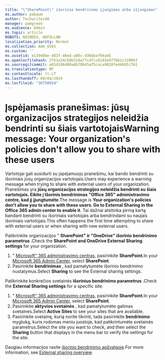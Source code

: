 ```yaml
---
title: "\"SharePoint\" išorinio bendrinimo įjungimas arba išjungimas"
ms.author: pebaum
author: Techwriter40
manager: pamgreen
ms.audience: Admin
ms.topic: article
ROBOTS: NOINDEX, NOFOLLOW
localization_priority: Normal
ms.collection: Adm_O365
ms.custom: ''
ms.assetid: e13940be-483f-46ed-a88c-d36bbaf04ad5
ms.openlocfilehash: 2f61a34cb0b510af7c4fcc6193a977662c328063
ms.sourcegitcommit: a65d196d00adb70045af5caca9828fe44b951f61
ms.translationtype: MT
ms.contentlocale: lt-LT
ms.lasthandoff: 09/04/2019
ms.locfileid: "36750924"
---
```

# <a name="warning-message-your-organizations-policies-dont-allow-you-to-share-with-these-users"></a><span data-ttu-id="ac621-102">Įspėjamasis pranešimas: jūsų organizacijos strategijos neleidžia bendrinti su šiais vartotojais</span><span class="sxs-lookup"><span data-stu-id="ac621-102">Warning message: Your organization's policies don't allow you to share with these users</span></span>

<span data-ttu-id="ac621-103">Vartotojai gali susidurti su įspėjamuoju pranešimu, kai bando bendrinti su išoriniais jūsų organizacijos vartotojais.</span><span class="sxs-lookup"><span data-stu-id="ac621-103">Users may experience a warning message when trying to share with external users of your organization.</span></span> <span data-ttu-id="ac621-104">Pranešimas yra **jūsų organizacijos strategijos neleidžia bendrinti su šiais vartotojais. Eikite į Išorinis bendrinimas "Office 365" administravimo centre, kad jį įjungtumėte**.</span><span class="sxs-lookup"><span data-stu-id="ac621-104">The message is **Your organization's policies don't allow you to share with these users. Go to External Sharing in the Office 365 admin center to enable it**.</span></span> <span data-ttu-id="ac621-105">Tai dažnai atsitinka pirmą kartą bandant bendrinti su išoriniais vartotojais arba bendrindami su naujais išoriniais vartotojais.</span><span class="sxs-lookup"><span data-stu-id="ac621-105">This often happens the first time attempting to share with external users or when sharing with new external users.</span></span>

<span data-ttu-id="ac621-106">Patikrinkite organizacijos " **SharePoint" ir "OneDrive" išorinio bendrinimo parametrus** .</span><span class="sxs-lookup"><span data-stu-id="ac621-106">Check the **SharePoint and OneDrive External Sharing settings** for your organization.</span></span>

1. <span data-ttu-id="ac621-107">" [Microsoft" 365 administravimo centras](https://admin.microsoft.com/AdminPortal/Home#/homepage">https://admin.microsoft.com/), pasirinkite **SharePoint**.</span><span class="sxs-lookup"><span data-stu-id="ac621-107">In your [Microsoft 365 Admin Center](https://admin.microsoft.com/AdminPortal/Home#/homepage">https://admin.microsoft.com/), select **SharePoint**.</span></span>
3. <span data-ttu-id="ac621-108">Pasirinkite **bendrinimas** , kad pamatytumėte išorinio bendrinimo nustatymus.</span><span class="sxs-lookup"><span data-stu-id="ac621-108">Select **Sharing** to see the External sharing settings.</span></span>

<span data-ttu-id="ac621-109">Patikrinkite konkrečios svetainės **išorinius bendrinimo parametrus** .</span><span class="sxs-lookup"><span data-stu-id="ac621-109">Check the **External Sharing settings** for a specific site.</span></span>

1. <span data-ttu-id="ac621-110">" [Microsoft" 365 administravimo centras](https://admin.microsoft.com/AdminPortal/Home#/homepage">https://admin.microsoft.com/), pasirinkite **SharePoint**.</span><span class="sxs-lookup"><span data-stu-id="ac621-110">In your [Microsoft 365 Admin Center](https://admin.microsoft.com/AdminPortal/Home#/homepage">https://admin.microsoft.com/), select **SharePoint**.</span></span>
2. <span data-ttu-id="ac621-111">Pasirinkite **aktyvios svetainės** , kad pamatytumėte galimas svetaines.</span><span class="sxs-lookup"><span data-stu-id="ac621-111">Select **Active Sites** to see your sites that are available.</span></span>
3. <span data-ttu-id="ac621-112">Pasirinkite svetainę, kurią norite tikrinti, tada pasirinkite **bendrinimo** mygtuką, kuris rodomas meniu juostoje, kad patikrintumėte svetainės parametrus.</span><span class="sxs-lookup"><span data-stu-id="ac621-112">Select the site you want to check, and then select the **Sharing** button that displays in the menu bar to verify the settings for the site.</span></span>

<span data-ttu-id="ac621-113">Daugiau informacijos rasite [išorinio bendrinimo apžvalgoje](https://docs.microsoft.com/sharepoint/external-sharing-overview).</span><span class="sxs-lookup"><span data-stu-id="ac621-113">For more information, see [External sharing overview](https://docs.microsoft.com/sharepoint/external-sharing-overview).</span></span>